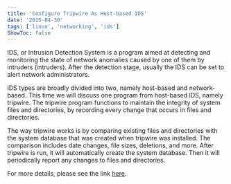 ```yaml
---
title: 'Configure Tripwire As Host-based IDS'
date: '2015-04-30'
tags: ['linux', 'networking', 'ids']
ShowToc: false
---
```


IDS, or Intrusion Detection System is a program aimed at detecting and monitoring the state of network anomalies caused by one of them by intruders (intruders). After the detection stage, usually the IDS can be set to alert network administrators.

IDS types are broadly divided into two, namely host-based and network-based. This time we will discuss one program from host-based IDS, namely tripwire. The tripwire program functions to maintain the integrity of system files and directories, by recording every change that occurs in files and directories.

The way tripwire works is by comparing existing files and directories with the system database that was created when tripwire was installed. The comparison includes date changes, file sizes, deletions, and more. After tripwire is run, it will automatically create the system database. Then it will periodically report any changes to files and directories.

For more details, please see the link [here](https://onedrive.live.com/redir?resid=48dcd38b3e3b9734!725&authkey=!AJI7aYW-XJxELkc&ithint=file%2cpdf).
